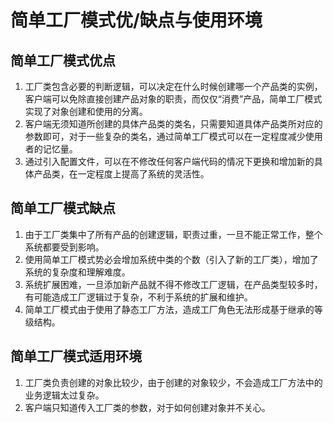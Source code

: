 # 简单工厂模式优/缺点与使用环境
## 简单工厂模式优点
1. 工厂类包含必要的判断逻辑，可以决定在什么时候创建哪一个产品类的实例，客户端可以免除直接创建产品对象的职责，而仅仅“消费”产品，简单工厂模式实现了对象创建和使用的分离。
2. 客户端无须知道所创建的具体产品类的类名，只需要知道具体产品类所对应的参数即可，对于一些复杂的类名，通过简单工厂模式可以在一定程度减少使用者的记忆量。
3. 通过引入配置文件，可以在不修改任何客户端代码的情况下更换和增加新的具体产品类，在一定程度上提高了系统的灵活性。

## 简单工厂模式缺点
1. 由于工厂类集中了所有产品的创建逻辑，职责过重，一旦不能正常工作，整个系统都要受到影响。
2. 使用简单工厂模式势必会增加系统中类的个数（引入了新的工厂类），增加了系统的复杂度和理解难度。
3. 系统扩展困难，一旦添加新产品就不得不修改工厂逻辑，在产品类型较多时，有可能造成工厂逻辑过于复杂，不利于系统的扩展和维护。
4. 简单工厂模式由于使用了静态工厂方法，造成工厂角色无法形成基于继承的等级结构。

## 简单工厂模式适用环境
1. 工厂类负责创建的对象比较少，由于创建的对象较少，不会造成工厂方法中的业务逻辑太过复杂。
2. 客户端只知道传入工厂类的参数，对于如何创建对象并不关心。
